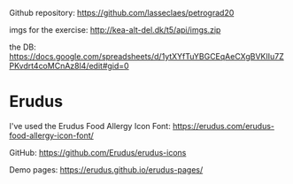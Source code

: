 Github repository: https://github.com/lasseclaes/petrograd20 

imgs for the exercise: http://kea-alt-del.dk/t5/api/imgs.zip

the DB: https://docs.google.com/spreadsheets/d/1ytXYfTuYBGCEqAeCXgBVKIIu7ZPKvdrt4coMCnAz8l4/edit#gid=0

# Erudus
I've used the Erudus Food Allergy Icon Font: 
https://erudus.com/erudus-food-allergy-icon-font/

GitHub: https://github.com/Erudus/erudus-icons

Demo pages: https://erudus.github.io/erudus-pages/ 
